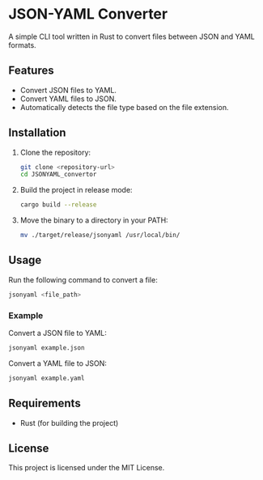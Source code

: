 # JSON-YAML Converter

A simple CLI tool written in Rust to convert files between JSON and YAML formats.

## Features
- Convert JSON files to YAML.
- Convert YAML files to JSON.
- Automatically detects the file type based on the file extension.

## Installation

1. Clone the repository:
   ```bash
   git clone <repository-url>
   cd JSONYAML_convertor
   ```

2. Build the project in release mode:
   ```bash
   cargo build --release
   ```

3. Move the binary to a directory in your PATH:
   ```bash
   mv ./target/release/jsonyaml /usr/local/bin/
   ```

## Usage

Run the following command to convert a file:
```bash
jsonyaml <file_path>
```

### Example

Convert a JSON file to YAML:
```bash
jsonyaml example.json
```

Convert a YAML file to JSON:
```bash
jsonyaml example.yaml
```

## Requirements
- Rust (for building the project)

## License
This project is licensed under the MIT License.
